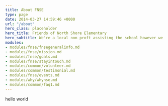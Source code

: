 ```yaml
---
title: About FNSE
type: page
date: 2014-03-27 14:59:46 +0000
url: "/about"
hero_class: placeholder
hero_title: Friends of North Shore Elementary
hero_subtitle: We're a local non proft assisting the school however we can.
modules:
- modules/fnse/fnsegeneralinfo.md
- modules/fnse/mission.md
- modules/fnse/goals.md
- modules/fnse/stayintouch.md
- modules/common/volunteer.md
- modules/common/testimonial.md
- modules/fnse/events.md
- modules/why/whynse.md
- modules/common/faq1.md
---
```

hello world